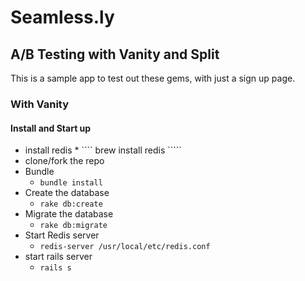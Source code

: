 # Seamless.ly

## A/B Testing with Vanity and Split

This is a sample app to test out these gems, with just a sign up page.


### With Vanity

#### Install and Start up
  *  install redis
    * ```` brew install redis `````
  * clone/fork the repo
  * Bundle
    * ```` bundle install ````
  * Create the database
    * ```` rake db:create ````
  * Migrate the database
    * ```` rake db:migrate ````
  * Start Redis server
    * ```` redis-server /usr/local/etc/redis.conf ````
  * start rails server
    * ```` rails s ````